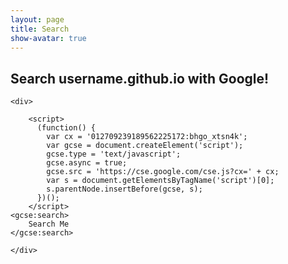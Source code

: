 ```yaml
---
layout: page
title: Search
show-avatar: true
---
```

    
## Search username.github.io with Google!
    
<div id="google-custom-search">
    
    <div>

    	<script>
		  (function() {
		    var cx = '012709239189562225172:bhgo_xtsn4k';
		    var gcse = document.createElement('script');
		    gcse.type = 'text/javascript';
		    gcse.async = true;
		    gcse.src = 'https://cse.google.com/cse.js?cx=' + cx;
		    var s = document.getElementsByTagName('script')[0];
		    s.parentNode.insertBefore(gcse, s);
		  })();
		</script>
	<gcse:search>
		Search Me
	</gcse:search>

</div>
    
    
    </div>